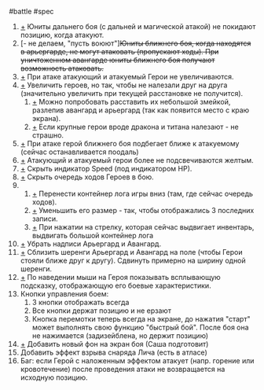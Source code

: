 #battle #spec 

1. [+](https://github.com/cptn-solo/xplora/commit/25d62e0b59b27e7ad954f061cb8e78522f27adc9) Юниты дальнего боя (с дальней и магической атакой) не покидают позицию, когда атакуют.
 2. [- не делаем, "пусть воюют"]~~Юниты ближнего боя, когда находятся в арьергарде, не могут атаковать (пропускают ходы). При уничтоженном авангарде юниты ближнего боя получают возможность атаковать.~~
 3. [+](https://github.com/cptn-solo/xplora/commit/2f3e7aebe82ad7cf19d20d468f68eb80a040b9fa) При атаке атакующий и атакуемый Герои не увеличиваются.
 4. [+](https://github.com/cptn-solo/xplora/commit/acd830e35aac7f85a0f5ca4070402da5b81a6c4c) Увеличить героев, но так, чтобы не налезали друг на друга (значительно увеличить  при текущей расстановке не получится). 
	 1. [+](https://github.com/cptn-solo/xplora/commit/acd830e35aac7f85a0f5ca4070402da5b81a6c4c) Можно попробовать  расставить их небольшой змейкой, разлепив авангард и арьергард (так как появится место с краю экрана). 
	 2. [+](https://github.com/cptn-solo/xplora/commit/acd830e35aac7f85a0f5ca4070402da5b81a6c4c) Если крупные герои вроде дракона и титана налезают - не страшно. 
 5. [+](https://github.com/cptn-solo/xplora/commit/acd830e35aac7f85a0f5ca4070402da5b81a6c4c) При атаке герой ближнего боя подбегает ближе к атакуемому (сейчас останавливается поодаль)
 6. [+](https://github.com/cptn-solo/xplora/commit/2f3e7aebe82ad7cf19d20d468f68eb80a040b9fa) Атакующий и атакуемый герои более не подсвечиваются желтым.
 7. [+](https://github.com/cptn-solo/xplora/commit/acd830e35aac7f85a0f5ca4070402da5b81a6c4c) Скрыть индикатор Speed (под индикатором HP).
 8. [+](https://github.com/cptn-solo/xplora/commit/acd830e35aac7f85a0f5ca4070402da5b81a6c4c) Скрыть очередь ходов Героев в бою.
 9. 
	 1. [+](https://github.com/cptn-solo/xplora/commit/acd830e35aac7f85a0f5ca4070402da5b81a6c4c) Перенести контейнер лога игры вниз (там, где сейчас очередь ходов). 
	 2. [+](https://github.com/cptn-solo/xplora/commit/acd830e35aac7f85a0f5ca4070402da5b81a6c4c) Уменьшить его размер - так, чтобы отображались 3 последних записи. 
	 3. [+](https://github.com/cptn-solo/xplora/commit/4bc19fd9ad8fd3a0956fba10e83822e5ed552fc5) При нажатии на стрелку, которая сейчас выдвигает инвентарь, выдвигать большой контейнер лога
 10. [+](https://github.com/cptn-solo/xplora/commit/acd830e35aac7f85a0f5ca4070402da5b81a6c4c) Убрать надписи Арьергард и Авангард.
 11. [+](https://github.com/cptn-solo/xplora/commit/acd830e35aac7f85a0f5ca4070402da5b81a6c4c) Сблизить шеренги Арьергард и Авангард на поле (чтобы Герои стояли ближе друг к другу). Сдвинуть примерно на ширину одной шеренги.
 12. [+](https://github.com/cptn-solo/xplora/commit/acd830e35aac7f85a0f5ca4070402da5b81a6c4c) По наведении мыши на Героя показывать всплывающую подсказку, отображающую его боевые характеристики.
 13. Кнопки управления боем:
	 1. 3 кнопки отображать всегда
	 2. Все кнопки держат позицию и не ерзают
	 3. Кнопка перемотки теперь всегда на экране, до нажатия "старт" может выполнять свою функцию "быстрый бой". После боя она не нажимается (задизейблена, но держит позицию)
 14. [+](https://github.com/cptn-solo/xplora/commit/0dd84f4d5e78ebfef3b58e85e5d8e9a7c411efa0) Добавить новый фон на экран боя (Саша подготовит)
 15. Добавить эффект взрыва снаряда Лича (есть в атласе)
 16. Баг: если  Герой с наложенным эффектом атакует (напр. горение или кровотечение) после проведения атаки не возвращается на исходную позицию.
